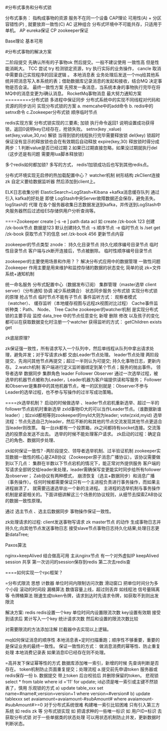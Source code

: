 #分布式事务和分布式锁

分布式事务： 指构成事物的资源 服务不在同一个设备 CAP理论
可用性(A) + 分区容错性(P) , 就要放弃一致性(C) AC 这种组合 分布式环境中不可能共存，只适用于单机。 AP eureka保证 CP zookeeper保证

Base理论 基本可用

#分布式事物的解决方案

二阶段提交 先确认所有的子事物ok 然后提交。一般不建议使用 一致性高 但是性能消耗大。
TCC 尝试 try 检测锁定资源，try 执行实际的业务操作， cancle 取消中需要自己实现程序的回滚逻辑 。
本地消息表 业务处理后发送一个mq给其他系统并把消息写入本系统的表；借助数据库记录消息的发起和接收，结合MQ 决定事物是否会滚。
最终一致性方案 先预发一条消息，当系统本身的事物执行完毕在将MQ中的消息变更为i确认消息。 RocketMq事物消息
最大努力通知方案
=========分布式锁 多进程中保证同步 分布式系统中的实现不同线程对代码和资源的同步访问 实现分布式锁的方案 a. memcahe中的add命令 b. redis中的setnx命令 c.Zookeeper分布式锁 顺序临时节点

redis实现方案 分布式锁实现的三要素; 加锁 执行命令返回1 说明设置成功获得锁，返回0说明key已经存在，抢锁失败。 setnx(key ,value)
set(key,value,30,nx) 解锁 当得到锁的线程执行完毕需要释放锁 del(key) 锁超时 保证没有显示的释放锁也会在有效期后自动释放 expire(key,30) 释放锁时得分成两步：1.判断value是否已经过期 2.如果已过期直接忽略，如果没过期就执行del（这步还是有问题 需要用lua脚本释放锁）

多个redis如何都加锁? 多写的方式， redis1加锁成功后也写到其他redis点。

分布式环境实现无启停的热加载配置中心？ watcher机制 树形结构 zkClient连接zk 自定义要给数据监听器 然后添加到client上。

ELK日志收集分析 ElasticSearch+LogStash+Kibana +kafka消息缓存队列 通过引入 kafka的好处是 即使 LogStash中央Server故障数据还会保存，避免丢失。 logStash的 代理 在各个服务器收集日志数据发送到kafka，并传送到LogStash中央服务器然后过滤给ES存储供用户分析查询等。

====Zookeeper
create [-s -e ] path data acl 如 create /zk-book 123 创建 /zk-book节点 数据是123 默认创建持久节点 -s 顺序节点 -e 临时节点 ls /set
get /zk-book 获取节点下的信息 set /zk-book 456 更新节点内容

zookeeper的节点类型 znode： 持久化目录节点 持久化顺序编号目录节点 临时性目录节点 客户端与zk断开连接后，节点被删除。 临时性顺序编号目录节点

zookeeper的主要使用场景和作用？？ 解决分布式应用中的数据管理 一致性问题 Zookeeper 作用主要是用来维护和监控存储的数据的状态变化 简单的说 zk=文件系统+通知机制

统一命名服务
分布式配置中心（数据发布订阅）
集群管理（master选举 client server）（分布通知 协调 减少系统耦合）
状态同步服务
分布式锁 实现分布式锁 的原理 抢占节点 临时节点不能有子节点
事件监听方式： 观察者模式（watcher）、 缓存监听（本地缓存视图与远程zk视图对比过程） Cache事件监听种类：Path、 Node、 Tree Cache zookeeper的watcher机制 是实现分布式锁的主要手段 监控 data_tree 中的节点任意变化 新增 删除 修改 以及孩子的变化都可以在获取数据变化时注册一个watcher 获得监听的方式： getChildren exists get

zk底层原理?

zk保证强一致性，所有请求写入一个队列中，然后单线程从队列中拿出请求处理，避免并发；对于写请求zk都 交由Leader节点处理。 leader节点处理 两阶段提交，先询问其他节点再提交；超过一半则认为可提交; 持久化事物日志，更新内存。 2.watch机制 客户端进行定义监听器绑定到某个节点；服务的抛出事件。
领导者选举 数据同步
集群角色 leader Follower Observer 通过一次选举过程，被选举的机器节点被称为Leader，Leader机器为客户端提供读和写服务； Follower和Observer是集群中的其他机器节点，唯一的区别就是：Observer不参与Leader的选举过程，也不参与写操作的过半写成功策略。

====zk选举机制？ 启动的时候做选举 、leader节点宕机重新选举、超过一半的follower节点宕机时重新选举 zxId事物ID大的可以当作Leader节点。（谁数据新谁leader）; 如zxid都相等则zookeeper的myId大则为leader; vote(zxid,myid) 选举流程：节点先选自己为leader，然后不断的和其他的节点交流发现其他节点更适合当leader则改票。 每一台zk都有一个投票箱，zk之间都持有socket连接。交流落选的投票会发送不出去。 选举的时候不能处理客户请求。 zk启动的过程：确定自己的角色、数据同步处理、

zk如何保证一致性? -两阶段提交、领导者选举机制、过半验证机制 zookeeper实现数据一致性的核心是ZAB协议（Zookeeper原子消息广播协议）。该协议需要做到以下几点： 集群在半数以下节点宕机的情况下，能正常对外提供服务 客户端的写请求全部转交给leader来处理，leader需确保写变更能实时同步给所有follower及observer； Zab协议有两种模式， 崩溃恢复（选主+数据同步）和消息广播（事务操作）。任何时候都需要保证只有一个主进程负责进行事务操作，而如果主进程崩溃了， 就需要迅速选举出一个新的主进程。 主进程的选举机制与事务操作机制是紧密相关的。下面详细讲解这三个场景的协议规则，从细节去探索ZAB协议的数据一致性原理。

通过 选主节点 、选主后数据同步 事物操作保证一致性。

zk处理请求的过程: client发送事物写请求 zk master节点 的动作 生成事物日志并持久化;向其他节点发送事物日志 接受slave节点事物日志持久化结果;处理日志更新dataTree;

Paxos算法

nginx+keepAlived 结合做高可用 主从nginx节点 有一个对外虚拟IP keepAlived session 共享 第一次访问的session保存到redis 第二次去redis查

====如何实现一个rpc框架？

=分布式限流
思想 计数器 单位时间内限制访问次数 滑动窗口 把单位时间分为多个小段 滚动的时间段 漏桶算法 数值容量上线，超过则丢弃 如线程池 信号量隔离等 令牌桶算法 限速生成token令牌，请求到达时先请求令牌，如获取不到则出发限流

解决方案: redis redis设置一个key 单位时间内设置限流次数 key设置有效期 接受到请求后 累计写入一个key 统计请求次数 然后和设置的限流次数比较

对需要限流的方法添加注解 拦截器中去实现以上逻辑。

mq如何保证消息的顺序性 本地消息表+定时扫描重跑；顺序性不够重要，重要的是保证业务的最终一致性。 保证一致性的方式： 做消息消费的幂等性、防止重复处理 本地消费记录表 如果消息ID已经存在则不处理。

=高并发下保证幂等性的方式
数据库添加唯一索引，新增的时候 先查询判断是否存在。
token机制防止页面重复提交；处理流程 a.提交前先申请token 服务器或redis保存一份 b. 数据提交 带上token 后台校验后 并删除保留的token。
悲观锁 select * from table where id ='11' for update; id必须是唯一索引或主键不然锁表了，慎用
乐观锁的方式 a) update table_xxx set name=#name#,version=version+1 where version=#version# b) update tablexxx set avaiamount=avaiamount-#subAmount# where avaiamount-#subAmount#>=0
对于分布式系统很难 构建唯一索引比较困难 只有引入第三方系统 如 redis zk 等 分布式锁实现 如 把请求种的一些唯一标识 如 用户ID+标识 去获取分布式锁
对于一些单据类的状态处理 可以用状态机制防止并发，更新数据时判断状态。